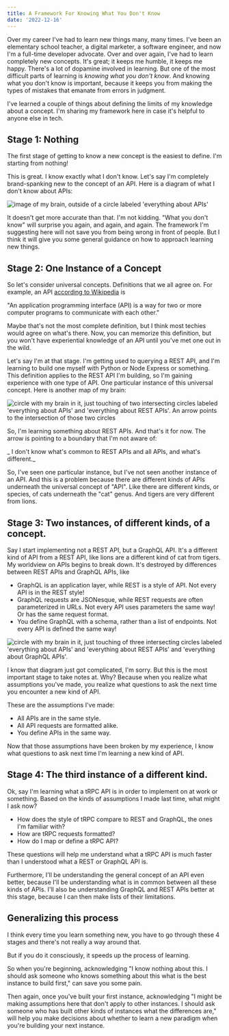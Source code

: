```yaml
---
title: A Framework For Knowing What You Don't Know
date: '2022-12-16'
---
```


Over my career I've had to learn new things many, many times. I've been an elementary school teacher, a digital marketer, a software engineer, and now I'm a full-time developer advocate. Over and over again, I've had to learn completely new concepts. It's great; it keeps me humble, it keeps me happy. There's a lot of dopamine involved in learning. But one of the most difficult parts of learning is _knowing what you don't know_. And knowing what you don't know is important, because it keeps you from making the types of mistakes that emanate from errors in judgment.

I've learned a couple of things about defining the limits of my knowledge about a concept. I'm sharing my framework here in case it's helpful to anyone else in tech.

## Stage 1: Nothing

The first stage of getting to know a new concept is the easiest to define. I'm starting from nothing!

This is great. I know exactly what I don't know. Let's say I'm completely brand-spanking new to the concept of an API. Here is a diagram of what I don't know about APIs:

![image of my brain, outside of a circle labeled 'everything about APIs'](/images/dontknow1.png)

It doesn't get more accurate than that. I'm not kidding. "What you don't know" will surprise you again, and again, and again. The framework I'm suggesting here will not save you from being wrong in front of people. But I think it will give you some general guidance on how to approach learning new things.

## Stage 2: One Instance of a Concept

So let's consider universal concepts. Definitions that we all agree on. For example, an API [according to Wikipedia](https://en.wikipedia.org/wiki/API) is

"An application programming interface (API) is a way for two or more computer programs to communicate with each other."

Maybe that's not the most complete definition, but I think most techies would agree on what's there. Now, you can memorize this definition, but you won't have experiential knowledge of an API until you've met one out in the wild.

Let's say I'm at that stage. I'm getting used to querying a REST API, and I'm learning to build one myself with Python or Node Express or something. This definition applies to the REST API I'm building, so I'm gaining experience with one type of API. One particular instance of this universal concept. Here is another map of my brain:

![circle with my brain in it, just touching of two intersecting circles labeled 'everything about APIs' and 'everything about REST APIs'. An arrow points to the intersection of those two circles](/images/dontknow2.png)

So, I'm learning something about REST APIs. And that's it for now. The arrow is pointing to a boundary that I'm not aware of:

_ I don't know what's common to REST APIs and all APIs, and what's different._

So, I've seen one particular instance, but I've not seen another instance of an API. And this is a problem because there are different kinds of APIs underneath the universal concept of "API". Like there are different kinds, or species, of cats underneath the "cat" genus. And tigers are very different from lions.

## Stage 3: Two instances, of different kinds, of a concept.

Say I start implementing not a REST API, but a GraphQL API. It's a different kind of API from a REST API, like lions are a different kind of cat from tigers. My worldview on APIs begins to break down. It's destroyed by differences between REST APIs and GraphQL APIs, like

-   GraphQL is an application layer, while REST is a style of API. Not every API is in the REST style!
-   GraphQL requests are JSONesque, while REST requests are often parameterized in URLs. Not every API uses parameters the same way! Or has the same request format.
-   You define GraphQL with a schema, rather than a list of endpoints. Not every API is defined the same way!

![circle with my brain in it, just touching of three intersecting circles labeled 'everything about APIs' and 'everything about REST APIs' and 'everything about GraphQL APIs'.](/images/dontknow3.png)

I know that diagram just got complicated, I'm sorry. But this is the most important stage to take notes at. Why? Because when you realize what assumptions you've made, you realize what questions to ask the next time you encounter a new kind of API.

These are the assumptions I've made:

-   All APIs are in the same style.
-   All API requests are formatted alike.
-   You define APIs in the same way.

Now that those assumptions have been broken by my experience, I know what questions to ask next time I'm learning a new kind of API.

## Stage 4: The third instance of a different kind.

Ok, say I'm learning what a tRPC API is in order to implement on at work or something. Based on the kinds of assumptions I made last time, what might I ask now?

-   How does the style of tRPC compare to REST and GraphQL, the ones I'm familiar with?
-   How are tRPC requests formatted?
-   How do I map or define a tRPC API?

These questions will help me understand what a tRPC API is much faster than I understood what a REST or GraphQL API is.

Furthermore, I'll be understanding the general concept of an API even better, because I'll be understanding what is in common between all these kinds of APIs. I'll also be understanding GraphQL and REST APIs better at this stage, because I can then make lists of their limitations.

## Generalizing this process

I think every time you learn something new, you have to go through these 4 stages and there's not really a way around that.

But if you do it consciously, it speeds up the process of learning.

So when you're beginning, acknowledging "I know nothing about this. I should ask someone who knows something about this what is the best instance to build first," can save you some pain.

Then again, once you've built your first instance, acknowledging "I might be making assumptions here that don't apply to other instances. I should ask someone who has built other kinds of instances what the differences are," will help you make decisions about whether to learn a new paradigm when you're building your next instance.